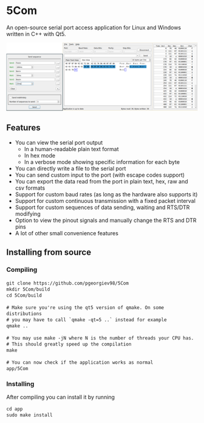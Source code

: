 # 5Com

An open-source serial port access application for Linux and Windows written in C++ with Qt5.

![Screenshot](screenshots/screenshot-2019-07-05.png?raw=true "5Com screenshot")

## Features
- You can view the serial port output
	- In a human-readable plain text format
	- In hex mode
	- In a verbose mode showing specific information for each byte
- You can directly write a file to the serial port
- You can send custom input to the port (with escape codes support)
- You can export the data read from the port in plain text, hex, raw and csv formats
- Support for custom baud rates (as long as the hardware also supports it)
- Support for custom continuous transmission with a fixed packet interval
- Support for custom sequences of data sending, waiting and RTS/DTR modifying
- Option to view the pinout signals and manually change the RTS and DTR pins
- A lot of other small convenience features

## Installing from source

### Compiling

	git clone https://github.com/pgeorgiev98/5Com
	mkdir 5Com/build
	cd 5Com/build

	# Make sure you're using the qt5 version of qmake. On some distributions
	# you may have to call `qmake -qt=5 ..` instead for example
	qmake ..

	# You may use make -jN where N is the number of threads your CPU has.
	# This should greatly speed up the compilation
	make

	# You can now check if the application works as normal
	app/5Com

### Installing

After compiling you can install it by running

	cd app
	sudo make install


